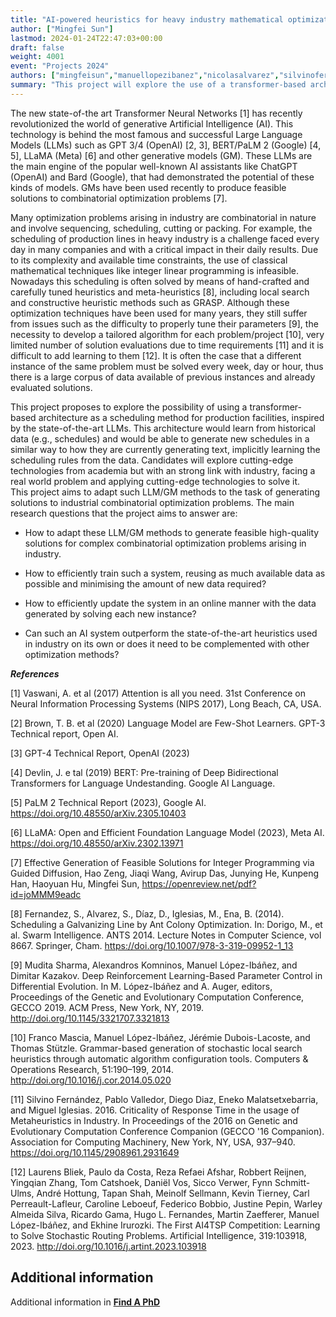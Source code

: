 ```yaml
---
title: "AI-powered heuristics for heavy industry mathematical optimization"
author: ["Mingfei Sun"]
lastmod: 2024-01-24T22:47:03+00:00
draft: false
weight: 4001
event: "Projects 2024"
authors: ["mingfeisun","manuellopezibanez","nicolasalvarez","silvinofernandez"]
summary: "This project will explore the use of a transformer-based architecture, inspired by state-of-the-art LLMs, as a scheduling method for industrial production facilities. This architecture would learn from historical data and generate new schedules in a similar way to how they generate text, implicitly learning the scheduling rules from the data. This approach will be an alternative (or complement) optimization meta-heuristics. This project will explore cutting-edge technologies from academia but with an strong link with industry."
---
```


The new state-of-the art Transformer Neural Networks [1] has recently revolutionized the world of generative Artificial Intelligence (AI). This technology is behind the most famous and successful Large Language Models (LLMs) such as GPT 3/4 (OpenAI) [2, 3], BERT/PaLM 2 (Google) [4, 5], LLaMA (Meta) [6] and other generative models (GM). These LLMs are the main engine of the popular well-known AI assistants like ChatGPT (OpenAI) and Bard (Google), that had demonstrated the potential of these kinds of models. GMs have been used recently to produce feasible solutions to combinatorial optimization problems [7].

Many optimization problems arising in industry are combinatorial in nature and involve sequencing, scheduling, cutting or packing. For example, the scheduling of production lines in heavy industry is a challenge faced every day in many companies and with a critical impact in their daily results.  Due to its complexity and available time constraints, the use of classical mathematical techniques like integer linear programming is infeasible.  Nowadays this scheduling is often solved by means of hand-crafted and carefully tuned heuristics and meta-heuristics [8], including local search and constructive heuristic methods such as GRASP. Although these optimization techniques have been used for many years, they still suffer from issues such as the difficulty to properly tune their parameters [9], the necessity to develop a tailored algorithm for each problem/project [10], very limited number of solution evaluations due to time requirements [11] and it is difficult to add learning to them [12]. It is often the case that a different instance of the same problem must be solved every week, day or hour, thus there is a large corpus of data available of previous instances and already evaluated solutions. 

This project proposes to explore the possibility of using a transformer-based architecture as a scheduling method for production facilities, inspired by the state-of-the-art LLMs. This architecture would learn from historical data (e.g., schedules) and would be able to generate new schedules in a similar way to how they are currently generating text, implicitly learning the scheduling rules from the data. Candidates will explore cutting-edge technologies from academia but with an strong link with industry, facing a real world problem and applying cutting-edge technologies to solve it.  
This project aims to adapt such LLM/GM methods to the task of generating solutions to industrial combinatorial optimization problems. The main research questions that the project aims to answer are:
 
* How to adapt these LLM/GM methods to generate feasible high-quality solutions for complex combinatorial optimization problems arising in industry.

* How to efficiently train such a system, reusing as much available data as possible and minimising the amount of new data required?

* How to efficiently update the system in an online manner with the data generated by solving each new instance?

* Can such an AI system outperform the state-of-the-art heuristics used in industry on its own or does it need to be complemented with other optimization methods?


***References***

[1] Vaswani, A. et al (2017) Attention is all you need. 31st Conference on Neural Information Processing Systems (NIPS 2017), Long Beach, CA, USA.

[2] Brown, T. B. et al (2020) Language Model are Few-Shot Learners. GPT-3 Technical report, Open AI.

[3] GPT-4 Technical Report, OpenAI (2023)

[4] Devlin, J. e tal (2019) BERT: Pre-training of Deep Bidirectional Transformers for Language Undestanding. Google AI Language.

[5] PaLM 2 Technical Report (2023), Google AI. https://doi.org/10.48550/arXiv.2305.10403

[6] LLaMA: Open and Efficient Foundation Language Model (2023), Meta AI. https://doi.org/10.48550/arXiv.2302.13971

[7] Effective Generation of Feasible Solutions for Integer Programming via Guided Diffusion, Hao Zeng, Jiaqi Wang, Avirup Das, Junying He, Kunpeng Han, Haoyuan Hu, Mingfei Sun, https://openreview.net/pdf?id=joMMM9eadc

[8] Fernandez, S., Alvarez, S., Díaz, D., Iglesias, M., Ena, B. (2014). Scheduling a Galvanizing Line by Ant Colony Optimization. In: Dorigo, M., et al. Swarm Intelligence. ANTS 2014. Lecture Notes in Computer Science, vol 8667. Springer, Cham. https://doi.org/10.1007/978-3-319-09952-1_13

[9]  Mudita Sharma, Alexandros Komninos, Manuel López-Ibáñez, and Dimitar Kazakov. Deep Reinforcement Learning-Based Parameter Control in Differential Evolution. In M. López-Ibáñez and A. Auger, editors, Proceedings of the Genetic and Evolutionary Computation Conference, GECCO 2019. ACM Press, New York, NY, 2019. http://doi.org/10.1145/3321707.3321813 

[10] Franco Mascia, Manuel López-Ibáñez, Jérémie Dubois-Lacoste, and Thomas Stützle. Grammar-based generation of stochastic local search heuristics through automatic algorithm configuration tools. Computers & Operations Research, 51:190–199, 2014.
http://doi.org/10.1016/j.cor.2014.05.020

[11] Silvino Fernández, Pablo Valledor, Diego Diaz, Eneko Malatsetxebarria, and Miguel Iglesias. 2016. Criticality of Response Time in the usage of Metaheuristics in Industry. In Proceedings of the 2016 on Genetic and Evolutionary Computation Conference Companion (GECCO '16 Companion). Association for Computing Machinery, New York, NY, USA, 937–940. https://doi.org/10.1145/2908961.2931649

[12] Laurens Bliek, Paulo da Costa, Reza Refaei Afshar, Robbert Reijnen, Yingqian Zhang, Tom Catshoek, Daniël Vos, Sicco Verwer, Fynn Schmitt-Ulms, André Hottung, Tapan Shah, Meinolf Sellmann, Kevin Tierney, Carl Perreault-Lafleur, Caroline Leboeuf, Federico Bobbio, Justine Pepin, Warley Almeida Silva, Ricardo Gama, Hugo L. Fernandes, Martin Zaefferer, Manuel López-Ibáñez, and Ekhine Irurozki. The First AI4TSP Competition: Learning to Solve Stochastic Routing Problems. Artificial Intelligence, 319:103918, 2023.
http://doi.org/10.1016/j.artint.2023.103918 


## Additional information

Additional information in [**Find A PhD**](https://www.findaphd.com/phds/project/ai-powered-heuristics-for-heavy-industry-mathematical-optimization/?p168700)
